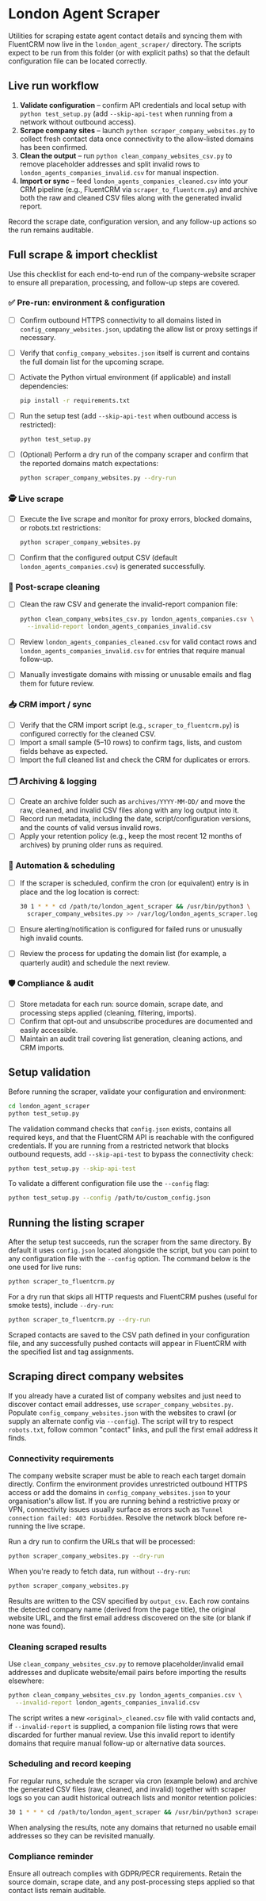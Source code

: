 # London Agent Scraper

Utilities for scraping estate agent contact details and syncing them with FluentCRM now live in the
`london_agent_scraper/` directory. The scripts expect to be run from this folder (or with explicit
paths) so that the default configuration file can be located correctly.

## Live run workflow

1. **Validate configuration** – confirm API credentials and local setup with
   `python test_setup.py` (add `--skip-api-test` when running from a network
   without outbound access).
2. **Scrape company sites** – launch `python scraper_company_websites.py` to
   collect fresh contact data once connectivity to the allow-listed domains has
   been confirmed.
3. **Clean the output** – run `python clean_company_websites_csv.py` to remove
   placeholder addresses and split invalid rows to
   `london_agents_companies_invalid.csv` for manual inspection.
4. **Import or sync** – feed `london_agents_companies_cleaned.csv` into your CRM
   pipeline (e.g., FluentCRM via `scraper_to_fluentcrm.py`) and archive both the
   raw and cleaned CSV files along with the generated invalid report.

Record the scrape date, configuration version, and any follow-up actions so the
run remains auditable.

## Full scrape & import checklist

Use this checklist for each end-to-end run of the company-website scraper to
ensure all preparation, processing, and follow-up steps are covered.

### ✅ Pre-run: environment & configuration

- [ ] Confirm outbound HTTPS connectivity to all domains listed in
      `config_company_websites.json`, updating the allow list or proxy settings
      if necessary.
- [ ] Verify that `config_company_websites.json` itself is current and contains
      the full domain list for the upcoming scrape.
- [ ] Activate the Python virtual environment (if applicable) and install
      dependencies:

  ```bash
  pip install -r requirements.txt
  ```

- [ ] Run the setup test (add `--skip-api-test` when outbound access is
      restricted):

  ```bash
  python test_setup.py
  ```

- [ ] (Optional) Perform a dry run of the company scraper and confirm that the
      reported domains match expectations:

  ```bash
  python scraper_company_websites.py --dry-run
  ```

### 🕵️ Live scrape

- [ ] Execute the live scrape and monitor for proxy errors, blocked domains, or
      robots.txt restrictions:

  ```bash
  python scraper_company_websites.py
  ```

- [ ] Confirm that the configured output CSV (default
      `london_agents_companies.csv`) is generated successfully.

### 🧹 Post-scrape cleaning

- [ ] Clean the raw CSV and generate the invalid-report companion file:

  ```bash
  python clean_company_websites_csv.py london_agents_companies.csv \
    --invalid-report london_agents_companies_invalid.csv
  ```

- [ ] Review `london_agents_companies_cleaned.csv` for valid contact rows and
      `london_agents_companies_invalid.csv` for entries that require manual
      follow-up.
- [ ] Manually investigate domains with missing or unusable emails and flag
      them for future review.

### 📥 CRM import / sync

- [ ] Verify that the CRM import script (e.g., `scraper_to_fluentcrm.py`) is
      configured correctly for the cleaned CSV.
- [ ] Import a small sample (5–10 rows) to confirm tags, lists, and custom
      fields behave as expected.
- [ ] Import the full cleaned list and check the CRM for duplicates or errors.

### 🗂 Archiving & logging

- [ ] Create an archive folder such as `archives/YYYY-MM-DD/` and move the raw,
      cleaned, and invalid CSV files along with any log output into it.
- [ ] Record run metadata, including the date, script/configuration versions,
      and the counts of valid versus invalid rows.
- [ ] Apply your retention policy (e.g., keep the most recent 12 months of
      archives) by pruning older runs as required.

### 🔁 Automation & scheduling

- [ ] If the scraper is scheduled, confirm the cron (or equivalent) entry is in
      place and the log location is correct:

  ```bash
  30 1 * * * cd /path/to/london_agent_scraper && /usr/bin/python3 \
    scraper_company_websites.py >> /var/log/london_agents_scraper.log 2>&1
  ```

- [ ] Ensure alerting/notiﬁcation is configured for failed runs or unusually
      high invalid counts.
- [ ] Review the process for updating the domain list (for example, a quarterly
      audit) and schedule the next review.

### 🛡 Compliance & audit

- [ ] Store metadata for each run: source domain, scrape date, and processing
      steps applied (cleaning, filtering, imports).
- [ ] Confirm that opt-out and unsubscribe procedures are documented and easily
      accessible.
- [ ] Maintain an audit trail covering list generation, cleaning actions, and
      CRM imports.

## Setup validation

Before running the scraper, validate your configuration and environment:

```bash
cd london_agent_scraper
python test_setup.py
```

The validation command checks that `config.json` exists, contains all required keys, and that the
FluentCRM API is reachable with the configured credentials. If you are running from a restricted
network that blocks outbound requests, add `--skip-api-test` to bypass the connectivity check:

```bash
python test_setup.py --skip-api-test
```

To validate a different configuration file use the `--config` flag:

```bash
python test_setup.py --config /path/to/custom_config.json
```

## Running the listing scraper

After the setup test succeeds, run the scraper from the same directory. By default it uses
`config.json` located alongside the script, but you can point to any configuration file with the
`--config` option. The command below is the one used for live runs:

```bash
python scraper_to_fluentcrm.py
```

For a dry run that skips all HTTP requests and FluentCRM pushes (useful for smoke tests), include
`--dry-run`:

```bash
python scraper_to_fluentcrm.py --dry-run
```

Scraped contacts are saved to the CSV path defined in your configuration file, and any successfully
pushed contacts will appear in FluentCRM with the specified list and tag assignments.

## Scraping direct company websites

If you already have a curated list of company websites and just need to discover contact email
addresses, use `scraper_company_websites.py`. Populate `config_company_websites.json` with the
websites to crawl (or supply an alternate config via `--config`). The script will try to respect
`robots.txt`, follow common "contact" links, and pull the first email address it finds.

### Connectivity requirements

The company website scraper must be able to reach each target domain directly.
Confirm the environment provides unrestricted outbound HTTPS access or add the
domains in `config_company_websites.json` to your organisation's allow list. If
you are running behind a restrictive proxy or VPN, connectivity issues usually
surface as errors such as `Tunnel connection failed: 403 Forbidden`. Resolve the
network block before re-running the live scrape.

Run a dry run to confirm the URLs that will be processed:

```bash
python scraper_company_websites.py --dry-run
```

When you're ready to fetch data, run without `--dry-run`:

```bash
python scraper_company_websites.py
```

Results are written to the CSV specified by `output_csv`. Each row contains the
detected company name (derived from the page title), the original website URL,
and the first email address discovered on the site (or blank if none was found).

### Cleaning scraped results

Use `clean_company_websites_csv.py` to remove placeholder/invalid email addresses
and duplicate website/email pairs before importing the results elsewhere:

```bash
python clean_company_websites_csv.py london_agents_companies.csv \
  --invalid-report london_agents_companies_invalid.csv
```

The script writes a new `<original>_cleaned.csv` file with valid contacts and, if
`--invalid-report` is supplied, a companion file listing rows that were
discarded for further manual review. Use this invalid report to identify domains
that require manual follow-up or alternative data sources.

### Scheduling and record keeping

For regular runs, schedule the scraper via cron (example below) and archive the
generated CSV files (raw, cleaned, and invalid) together with scraper logs so
you can audit historical outreach lists and monitor retention policies:

```bash
30 1 * * * cd /path/to/london_agent_scraper && /usr/bin/python3 scraper_company_websites.py >> /var/log/london_agents_scraper.log 2>&1
```

When analysing the results, note any domains that returned no usable email
addresses so they can be revisited manually.

### Compliance reminder

Ensure all outreach complies with GDPR/PECR requirements. Retain the source
domain, scrape date, and any post-processing steps applied so that contact lists
remain auditable.
